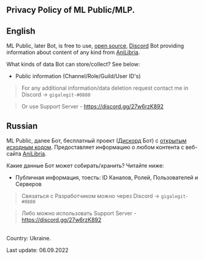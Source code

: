 ## Privacy Policy of ML Public/MLP.
## English
ML Public, later Bot, is free to use, [open source](https://github.com/TheGiga/MLP), [Discord](https://discord.com) Bot providing information about content of any kind from [AniLibria](https://anilibria.tv).

What kinds of data Bot can store/collect? See below:
- Public information (Channel/Role/Guild/User ID's)

> For any additional information/data deletion request contact me in Discord -> `gigalegit-#0880`

> Or use Support Server - https://discord.gg/27w6rzK892

## Russian
ML Public, далее Бот, бесплатный проект ([Дискорд](https://discord.com) Бот) с [открытым исходным кодом](https://github.com/TheGiga/MLP). Предоставляет информацию о любом контента с веб-сайта [AniLibria](https://anilibria.tv).

Какие данные Бот может собирать/хранить? Читайте ниже:
- Публичная информация, тоесть: ID Каналов, Ролей, Пользователей и Серверов

> Связаться с Разработчиком можно через Discord -> `gigalegit-#0880`

> Либо можно использовать Support Server - https://discord.gg/27w6rzK892

<br>
Country: Ukraine.

Last update: 06.09.2022
